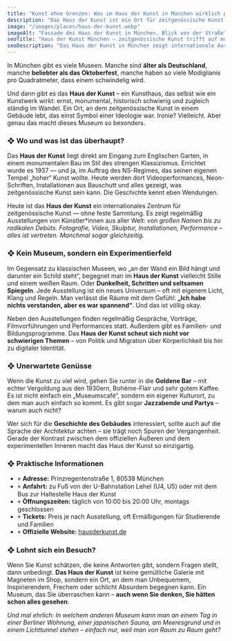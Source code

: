 ```yaml
---
title: "Kunst ohne Grenzen: Was im Haus der Kunst in München wirklich passiert"
description: "Das Haus der Kunst ist ein Ort für zeitgenössische Kunst ohne permanente Sammlung – aber mit großer Wirkung. Ein geschichtsträchtiges Gebäude im Herzen Münchens, das heute Ideen ausstellt, nicht nur Werke."
image: "/images/places/haus-der-kunst.webp"
imageAlt: "Fassade des Haus der Kunst in München, Blick von der Straße"
seoTitle: "Haus der Kunst München – zeitgenössische Kunst trifft auf monumentale Geschichte"
seoDescription: "Das Haus der Kunst in München zeigt internationale Ausstellungen in einem Gebäude mit ideologischem Erbe. Kunst, die Grenzen auflöst – jeder Raum eine neue Erfahrung."
---
```


In München gibt es viele Museen. Manche sind **älter als Deutschland**, manche **beliebter als das Oktoberfest**, manche haben so viele Modiglianis pro Quadratmeter, dass einem schwindelig wird.  

Und dann gibt es das **Haus der Kunst** – ein Kunsthaus, das selbst wie ein Kunstwerk wirkt: ernst, monumental, historisch schwierig und zugleich ständig im Wandel. Ein Ort, an dem zeitgenössische Kunst in einem Gebäude lebt, das einst Symbol einer Ideologie war. Ironie? Vielleicht. Aber genau das macht dieses Museum so besonders.

### ❖ Wo und was ist das überhaupt?

Das **Haus der Kunst** liegt direkt am Eingang zum Englischen Garten, in einem monumentalen Bau im Stil des strengen Klassizismus. Errichtet wurde es 1937 — und ja, im Auftrag des NS-Regimes, das seinen eigenen Tempel „hoher“ Kunst wollte. Heute werden dort Videoperformances, Neon-Schriften, Installationen aus Bauschutt und alles gezeigt, was zeitgenössische Kunst sein kann. Die Geschichte kennt eben Wendungen.

Heute ist das **Haus der Kunst** ein internationales Zentrum für zeitgenössische Kunst — ohne feste Sammlung. Es zeigt regelmäßig Ausstellungen von Künstler*innen aus aller Welt: *von großen Namen bis zu radikalen Debüts. Fotografie, Video, Skulptur, Installationen, Performance – alles ist vertreten. Manchmal sogar gleichzeitig.*

### ❖ Kein Museum, sondern ein Experimentierfeld

Im Gegensatz zu klassischen Museen, wo „an der Wand ein Bild hängt und darunter ein Schild steht“, begegnet man im **Haus der Kunst** vielleicht Stille und einem weißen Raum. Oder **Dunkelheit, Schritten und seltsamen Spiegeln**. Jede Ausstellung ist ein neues Universum – oft mit eigenem Licht, Klang und Regeln. Man verlässt die Räume mit dem Gefühl: **„Ich habe nichts verstanden, aber es war spannend“**. Und das ist völlig okay.

Neben den Ausstellungen finden regelmäßig Gespräche, Vorträge, Filmvorführungen und Performances statt. Außerdem gibt es Familien- und Bildungsprogramme. Das **Haus der Kunst scheut sich nicht vor schwierigen Themen** – von Politik und Migration über Körperlichkeit bis hin zu digitaler Identität.

### ❖ Unerwartete Genüsse

Wenn die Kunst zu viel wird, gehen Sie runter in die **Goldene Bar** – mit echter Vergoldung aus den 1930ern, Bohème-Flair und sehr gutem Kaffee. Es ist nicht einfach ein „Museumscafé“, sondern ein eigener Kulturort, zu dem man auch einfach so kommt. Es gibt sogar **Jazzabende und Partys** – warum auch nicht?

Wer sich für die **Geschichte des Gebäudes** interessiert, sollte auch auf die Sprache der Architektur achten – sie trägt noch Spuren der Vergangenheit. Gerade der Kontrast zwischen dem offiziellen Äußeren und dem experimentellen Inneren macht das Haus der Kunst so einzigartig.

### ❖ Praktische Informationen

- ⌖ **Adresse:** Prinzregentenstraße 1, 80538 München  
- ⌖ **Anfahrt:** zu Fuß von der U-Bahnstation Lehel (U4, U5) oder mit dem Bus zur Haltestelle Haus der Kunst  
- ⌖ **Öffnungszeiten:** täglich von 10:00 bis 20:00 Uhr, montags geschlossen  
- ⌖ **Tickets:** Preis je nach Ausstellung, oft Ermäßigungen für Studierende und Familien  
- ⌖ **Offizielle Website:** [hausderkunst.de](https://www.hausderkunst.de)  

### ❖ Lohnt sich ein Besuch?

Wenn Sie Kunst schätzen, die keine Antworten gibt, sondern Fragen stellt, dann unbedingt. **Das Haus der Kunst** ist keine gemütliche Galerie mit Magneten im Shop, sondern ein Ort, an dem man Unbequemem, Inspirierendem, Frechem oder schlicht Absurdem begegnen kann. Ein Museum, das Sie überraschen kann – **auch wenn Sie denken, Sie hätten schon alles gesehen**.

_Und mal ehrlich: In welchem anderen Museum kann man an einem Tag in einer Berliner Wohnung, einer japanischen Sauna, am Meeresgrund und in einem Lichttunnel stehen – einfach nur, weil man von Raum zu Raum geht?_
